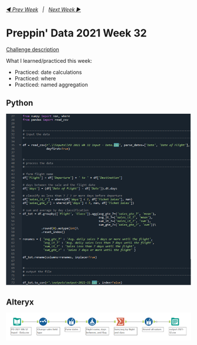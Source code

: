 <h6><a href="..\preppin-data-2021-31\README.md">◀  Prev Week</a>&nbsp;&nbsp;&nbsp;|&nbsp;&nbsp;&nbsp;<a href="..\preppin-data-2021-33\README.md">Next Week  ▶</a></h6>

# Preppin' Data 2021 Week 32

[Challenge description](https://preppindata.blogspot.com/2021/08/2021-week-32-excelling-through.html)

What I learned/practiced this week:
* Practiced: date calculations
* Practiced: where
* Practiced: named aggregation

## Python
<a href="preppin-data-2021-32.py">
<img src="img-python-code-2021-32.png?raw=true" alt="Python code">
</a>

## Alteryx
<a href="preppin-data-2021-32.yxzp">
<img src="img-alteryx-2021-32.png?raw=true" alt="Alteryx workflow">
</a>
